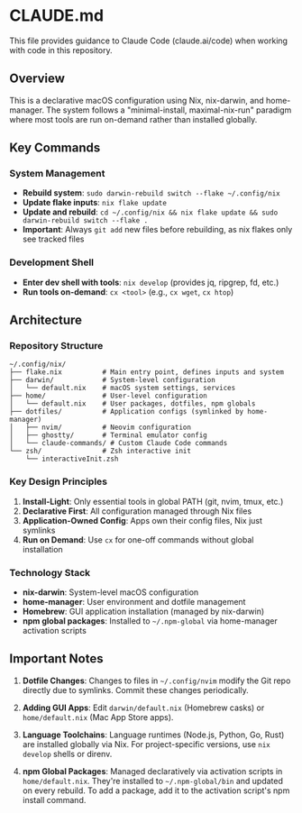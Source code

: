 # CLAUDE.md

This file provides guidance to Claude Code (claude.ai/code) when working with code in this repository.

## Overview

This is a declarative macOS configuration using Nix, nix-darwin, and home-manager. The system follows a "minimal-install, maximal-nix-run" paradigm where most tools are run on-demand rather than installed globally.

## Key Commands

### System Management
- **Rebuild system**: `sudo darwin-rebuild switch --flake ~/.config/nix`
- **Update flake inputs**: `nix flake update`
- **Update and rebuild**: `cd ~/.config/nix && nix flake update && sudo darwin-rebuild switch --flake .`
- **Important**: Always `git add` new files before rebuilding, as nix flakes only see tracked files

### Development Shell
- **Enter dev shell with tools**: `nix develop` (provides jq, ripgrep, fd, etc.)
- **Run tools on-demand**: `cx <tool>` (e.g., `cx wget`, `cx htop`)

## Architecture

### Repository Structure
```
~/.config/nix/
├── flake.nix          # Main entry point, defines inputs and system
├── darwin/            # System-level configuration
│   └── default.nix    # macOS system settings, services
├── home/              # User-level configuration
│   └── default.nix    # User packages, dotfiles, npm globals
├── dotfiles/          # Application configs (symlinked by home-manager)
│   ├── nvim/          # Neovim configuration
│   ├── ghostty/       # Terminal emulator config
│   └── claude-commands/ # Custom Claude Code commands
└── zsh/               # Zsh interactive init
    └── interactiveInit.zsh
```

### Key Design Principles

1. **Install-Light**: Only essential tools in global PATH (git, nvim, tmux, etc.)
2. **Declarative First**: All configuration managed through Nix files
3. **Application-Owned Config**: Apps own their config files, Nix just symlinks
4. **Run on Demand**: Use `cx` for one-off commands without global installation

### Technology Stack

- **nix-darwin**: System-level macOS configuration
- **home-manager**: User environment and dotfile management
- **Homebrew**: GUI application installation (managed by nix-darwin)
- **npm global packages**: Installed to `~/.npm-global` via home-manager activation scripts

## Important Notes

1. **Dotfile Changes**: Changes to files in `~/.config/nvim` modify the Git repo directly due to symlinks. Commit these changes periodically.

2. **Adding GUI Apps**: Edit `darwin/default.nix` (Homebrew casks) or `home/default.nix` (Mac App Store apps).

3. **Language Toolchains**: Language runtimes (Node.js, Python, Go, Rust) are installed globally via Nix. For project-specific versions, use `nix develop` shells or direnv.

4. **npm Global Packages**: Managed declaratively via activation scripts in `home/default.nix`. They're installed to `~/.npm-global/bin` and updated on every rebuild. To add a package, add it to the activation script's npm install command.
